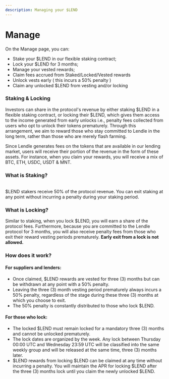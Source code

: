 ```yaml
---
description: Managing your $LEND
---
```


# Manage

On the Manage page, you can:

* Stake your $LEND in our flexible staking contract;
* Lock your $LEND for 3 months;
* Manage your vested rewards;
* Claim fees accrued from Staked/Locked/Vested rewards
* Unlock vests early ( this incurs a 50% penalty )
* Claim any unlocked $LEND from vesting and/or locking

### Staking & Locking

Investors can share in the protocol's revenue by either staking $LEND in a flexible staking contract, or locking their $LEND, which gives them access to the income generated from early unlocks i.e., penalty fees collected from users who opt to unlock their tokens prematurely. Through this arrangement, we aim to reward those who stay committed to Lendle in the long term, rather than those who are merely flash farming.

Since Lendle generates fees on the tokens that are available in our lending market, users will receive their portion of the revenue in the form of these assets. For instance, when you claim your rewards, you will receive a mix of BTC, ETH, USDC, USDT & MNT.

### What is Staking?

\
$LEND stakers receive 50% of the protocol revenue. You can exit staking at any point without incurring a penalty during your staking period.&#x20;

### What is Locking?

Similar to staking, when you lock $LEND, you will earn a share of the protocol fees. Furthermore, because you are committed to the Lendle protocol for 3 months, you will also receive penalty fees from those who exit their reward vesting periods prematurely. **Early exit from a lock is not allowed.**&#x20;

### How does it work?

#### For suppliers and lenders:

* Once claimed, $LEND rewards are vested for three (3) months but can be withdrawn at any point with a 50% penalty.&#x20;
* Leaving the three (3) month vesting period prematurely always incurs a 50% penalty, regardless of the stage during these three (3) months at which you choose to exit.&#x20;
* The 50% penalty is constantly distributed to those who lock $LEND.&#x20;

#### For those who lock:&#x20;

* The locked $LEND must remain locked for a mandatory three (3) months and cannot be unlocked prematurely.
* The lock dates are organized by the week. Any lock between Thursday 00:00 UTC and Wednesday 23:59 UTC will be classified into the same weekly group and will be released at the same time, three (3) months later.
* $LEND rewards from locking $LEND can be claimed at any time without incurring a penalty. You will maintain the APR for locking $LEND after the three (3) months lock until you claim the newly unlocked $LEND.

